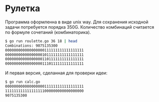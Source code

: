 # Рулетка

Программа оформленна в виде unix way. Для сохранения исходной задачи потребуется порядка 350G.
Количество комбинаций считается по формуле сочетаний (комбинаторика).

```bash
$ go run roulette.go 36 18 | head
Combinations: 9075135300
000000000000000000111111111111111111
000000000000000001011111111111111111
000000000000000001101111111111111111
000000000000000001110111111111111111
```

И первая версия, сделанная для проверки идеи:

```bash
$ go run calc.go 
000000000000000000111111111111111111
111111111111111111000000000000000000
9075135300
```
